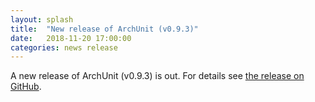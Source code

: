 ```yaml
---
layout: splash
title:  "New release of ArchUnit (v0.9.3)"
date:   2018-11-20 17:00:00
categories: news release
---
```


A new release of ArchUnit (v0.9.3) is out. For details see [the release on GitHub](https://github.com/TNG/ArchUnit/releases/tag/v0.9.3 "ArchUnit v0.9.3 on GitHub").